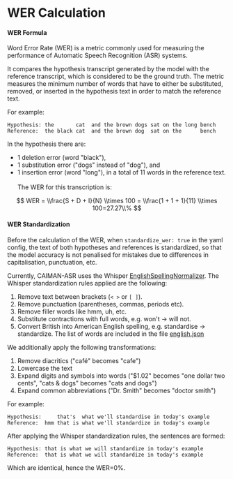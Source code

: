# WER Calculation

#### WER Formula

Word Error Rate (WER) is a metric commonly used for measuring the performance of Automatic Speech Recognition (ASR) systems.

It compares the hypothesis transcript generated by the model with the reference transcript, which is considered to be the ground truth.
The metric measures the minimum number of words that have to either be substituted, removed, or inserted in the hypothesis text in order
to match the reference text.

For example:

```
Hypothesis: the       cat  and the brown dogs sat on the long bench
Reference:  the black cat  and the brown dog  sat on the      bench
```

In the hypothesis there are:

- 1 deletion error (word "black"),
- 1 substitution error ("dogs" instead of "dog"), and
- 1 insertion error (word "long"), in a total of 11 words in the reference text.
  <br/><br/>
  The WER for this transcription is:

$$
WER = \\frac{S + D + I}{N} \\times 100 = \\frac{1 + 1 + 1}{11} \\times 100=27.27\\%
$$

#### WER Standardization

Before the calculation of the WER, when `standardize_wer: true` in the yaml config,
the text of both hypotheses and references is standardized, so that the model accuracy is
not penalised for mistakes due to differences in capitalisation, punctuation, etc.

Currently, CAIMAN-ASR uses the Whisper [EnglishSpellingNormalizer](https://github.com/openai/whisper/blob/main/whisper/normalizers/english.py).
The Whisper standardization rules applied are the following:

1. Remove text between brackets (`< >` or `[ ]`).
2. Remove punctuation (parentheses, commas, periods etc).
3. Remove filler words like hmm, uh, etc.
4. Substitute contractions with full words, e.g. won't -> will not.
5. Convert British into American English spelling, e.g. standardise -> standardize.
   The list of words are included in the file [english.json](https://github.com/MyrtleSoftware/caiman-asr/blob/main/training/caiman_asr_train/data/text/english.json)

We additionally apply the following transformations:

1. Remove diacritics ("café" becomes "cafe")
2. Lowercase the text
3. Expand digits and symbols into words ("$1.02" becomes "one dollar two cents", "cats & dogs" becomes "cats and dogs")
4. Expand common abbreviations ("Dr. Smith" becomes "doctor smith")

For example:

```
Hypothesis:     that's  what we'll standardise in today's example
Reference:  hmm that is what we'll standardize in today's example
```

After applying the Whisper standardization rules, the sentences are formed:

```
Hypothesis: that is what we will standardize in today's example
Reference:  that is what we will standardize in today's example
```

Which are identical, hence the WER=0%.
